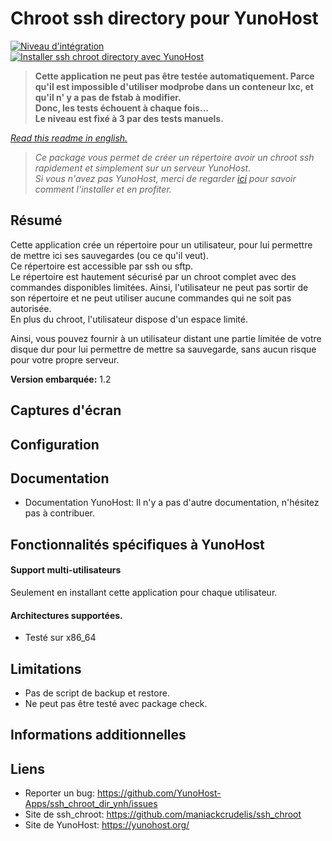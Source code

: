 # Chroot ssh directory pour YunoHost

[![Niveau d'intégration](https://dash.yunohost.org/integration/ssh_chroot_dir.svg)](https://ci-apps.yunohost.org/jenkins/job/ssh_chroot_dir%20%28Community%29/lastBuild/consoleFull)  
[![Installer ssh chroot directory avec YunoHost](https://install-app.yunohost.org/install-with-yunohost.png)](https://install-app.yunohost.org/?app=ssh_chroot_dir)  
> **Cette application ne peut pas être testée automatiquement. Parce qu'il est impossible d'utiliser modprobe dans un conteneur lxc, et qu'il n' y a pas de fstab à modifier.  
Donc, les tests échouent à chaque fois...  
Le niveau est fixé à 3 par des tests manuels.**

*[Read this readme in english.](./README.md)*

> *Ce package vous permet de créer un répertoire avoir un chroot ssh rapidement et simplement sur un serveur YunoHost.  
Si vous n'avez pas YunoHost, merci de regarder [ici](https://yunohost.org/#/install_fr) pour savoir comment l'installer et en profiter.*

## Résumé

Cette application crée un répertoire pour un utilisateur, pour lui permettre de mettre ici ses sauvegardes (ou ce qu'il veut).  
Ce répertoire est accessible par ssh ou sftp.  
Le répertoire est hautement sécurisé par un chroot complet avec des commandes disponibles limitées. Ainsi, l'utilisateur ne peut pas sortir de son répertoire et ne peut utiliser aucune commandes qui ne soit pas autorisée.  
En plus du chroot, l'utilisateur dispose d'un espace limité.

Ainsi, vous pouvez fournir à un utilisateur distant une partie limitée de votre disque dur pour lui permettre de mettre sa sauvegarde, sans aucun risque pour votre propre serveur.

**Version embarquée:** 1.2

## Captures d'écran

## Configuration

## Documentation

 * Documentation YunoHost: Il n'y a pas d'autre documentation, n'hésitez pas à contribuer.

## Fonctionnalités spécifiques à YunoHost

#### Support multi-utilisateurs

Seulement en installant cette application pour chaque utilisateur.

#### Architectures supportées.

* Testé sur x86_64

## Limitations

* Pas de script de backup et restore.
* Ne peut pas être testé avec package check.

## Informations additionnelles

## Liens

 * Reporter un bug: https://github.com/YunoHost-Apps/ssh_chroot_dir_ynh/issues
 * Site de ssh_chroot: https://github.com/maniackcrudelis/ssh_chroot
 * Site de YunoHost: https://yunohost.org/

